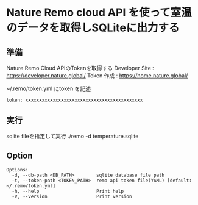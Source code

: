 # Nature Remo cloud API を使って室温のデータを取得しSQLiteに出力する
## 準備
Nature Remo Cloud APIのTokenを取得する
Developer Site : https://developer.nature.global/
Token 作成 : https://home.nature.global/

~/.remo/token.yml
にtoken を記述
```
token: xxxxxxxxxxxxxxxxxxxxxxxxxxxxxxxxxxxxxxxxxxx
```

## 実行
sqlite fileを指定して実行
./remo -d temperature.sqlite

## Option
```
Options:
  -d, --db-path <DB_PATH>        sqlite database file path
  -t, --token-path <TOKEN_PATH>  remo api token file(YAML) [default: ~/.remo/token.yml]
  -h, --help                     Print help
  -V, --version                  Print version
```

